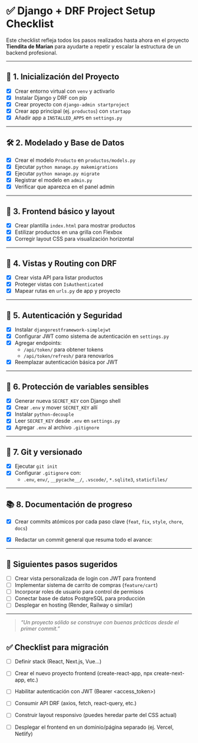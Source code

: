 # ✅ Django + DRF Project Setup Checklist

Este checklist refleja todos los pasos realizados hasta ahora en el proyecto **Tiendita de Marian** para ayudarte a repetir y escalar la estructura de un backend profesional.

---

## 📁 1. Inicialización del Proyecto

- [x] Crear entorno virtual con `venv` y activarlo
- [x] Instalar Django y DRF con pip
- [x] Crear proyecto con `django-admin startproject`
- [x] Crear app principal (ej. `productos`) con `startapp`
- [x] Añadir app a `INSTALLED_APPS` en `settings.py`

---

## 🛠️ 2. Modelado y Base de Datos

- [x] Crear el modelo `Producto` en `productos/models.py`
- [x] Ejecutar `python manage.py makemigrations`  
- [x] Ejecutar `python manage.py migrate`
- [x] Registrar el modelo en `admin.py`
- [x] Verificar que aparezca en el panel admin

---

## 🎨 3. Frontend básico y layout

- [x] Crear plantilla `index.html` para mostrar productos
- [x] Estilizar productos en una grilla con Flexbox
- [x] Corregir layout CSS para visualización horizontal

---

## 🧪 4. Vistas y Routing con DRF

- [x] Crear vista API para listar productos
- [x] Proteger vistas con `IsAuthenticated`
- [x] Mapear rutas en `urls.py` de app y proyecto

---

## 🔐 5. Autenticación y Seguridad

- [x] Instalar `djangorestframework-simplejwt`
- [x] Configurar JWT como sistema de autenticación en `settings.py`
- [x] Agregar endpoints:
  - `/api/token/` para obtener tokens
  - `/api/token/refresh/` para renovarlos
- [x] Reemplazar autenticación básica por JWT

---

## 🧾 6. Protección de variables sensibles

- [x] Generar nueva `SECRET_KEY` con Django shell
- [x] Crear `.env` y mover `SECRET_KEY` allí
- [x] Instalar `python-decouple`
- [x] Leer `SECRET_KEY` desde `.env` en `settings.py`
- [x] Agregar `.env` al archivo `.gitignore`

---

## 🧰 7. Git y versionado

- [x] Ejecutar `git init`
- [x] Configurar `.gitignore` con:
  - `.env`, `env/`, `__pycache__/`, `.vscode/`, `*.sqlite3`, `staticfiles/`


---

## 📚 8. Documentación de progreso

- [x] Crear commits atómicos por cada paso clave (`feat`, `fix`, `style`, `chore`, `docs`)
- [x] Redactar un commit general que resuma todo el avance:


---

## 🚀 Siguientes pasos sugeridos

- [ ] Crear vista personalizada de login con JWT para frontend
- [ ] Implementar sistema de carrito de compras (`feature/cart`)
- [ ] Incorporar roles de usuario para control de permisos
- [ ] Conectar base de datos PostgreSQL para producción
- [ ] Desplegar en hosting (Render, Railway o similar)

---

> _“Un proyecto sólido se construye con buenas prácticas desde el primer commit.”_

## ✅ Checklist para migración

- [ ] Definir stack (React, Next.js, Vue...)

- [ ] Crear el nuevo proyecto frontend (create-react-app, npx create-next-app, etc.)

- [ ] Habilitar autenticación con JWT (Bearer <access_token>)

- [ ] Consumir API DRF (axios, fetch, react-query, etc.)

- [ ] Construir layout responsivo (puedes heredar parte del CSS actual)

- [ ] Desplegar el frontend en un dominio/página separado (ej. Vercel, Netlify)